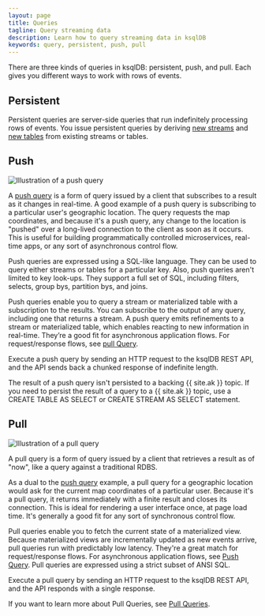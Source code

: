 ```yaml
---
layout: page
title: Queries
tagline: Query streaming data
description: Learn how to query streaming data in ksqlDB
keywords: query, persistent, push, pull
---
```


There are three kinds of queries in ksqlDB: persistent, push, and pull.
Each gives you different ways to work with rows of events.

## Persistent

Persistent queries are server-side queries that run indefinitely processing
rows of events. You issue persistent queries by deriving
[new streams](/developer-guide/ksqldb-reference/create-stream-as-select/) and
[new tables](/developer-guide/ksqldb-reference/create-table-as-select/)
from existing streams or tables.

## Push

![Illustration of a push query](/img/ksqldb-push-query.svg)

A [push query](/developer-guide/ksqldb-reference/select-push-query) is
a form of query issued by a client that subscribes to a result
as it changes in real-time. A good example of a push query is subscribing to a
particular user's geographic location. The query requests the map coordinates,
and because it's a push query, any change to the location is "pushed" over a
long-lived connection to the client as soon as it occurs. This is useful for
building programmatically controlled microservices, real-time apps, or any sort
of asynchronous control flow.

Push queries are expressed using a SQL-like language. They can be used to query
either streams or tables for a particular key. Also, push queries aren't limited
to key look-ups. They support a full set of SQL, including filters, selects,
group bys, partition bys, and joins.

Push queries enable you to query a stream or materialized table with a
subscription to the results. You can subscribe to the output of any query,
including one that returns a stream. A push query emits refinements to a stream
or materialized table, which enables reacting to new information in real-time.
They’re a good fit for asynchronous application flows. For request/response
flows, see [pull Query](/developer-guide/ksqldb-reference/select-pull-query).

Execute a push query by sending an HTTP request to the ksqlDB REST API, and
the API sends back a chunked response of indefinite length.

The result of a push query isn't persisted to a backing {{ site.ak }} topic.
If you need to persist the result of a query to a {{ site.ak }} topic, use a
CREATE TABLE AS SELECT or CREATE STREAM AS SELECT statement.

## Pull

![Illustration of a pull query](/img/ksqldb-pull-query.svg)

A pull query is a form of query issued by a client that retrieves a result as
of "now", like a query against a traditional RDBS. 

As a dual to the [push query](/developer-guide/ksqldb-reference/select-push-query/) example, a pull query for a geographic
location would ask for the current map coordinates of a particular user.
Because it's a pull query, it returns immediately with a finite result and
closes its connection. This is ideal for rendering a user interface once, at
page load time. It's generally a good fit for any sort of synchronous control
flow.

Pull queries enable you to fetch the current state of a materialized view.
Because materialized views are incrementally updated as new events arrive,
pull queries run with predictably low latency. They're a great match for
request/response flows. For asynchronous application flows, see
[Push Query](/developer-guide/ksqldb-reference/select-push-query/).
Pull queries are expressed using a strict subset of ANSI SQL.

Execute a pull query by sending an HTTP request to the ksqlDB REST API, and
the API responds with a single response.

If you want to learn more about Pull Queries, see [Pull Queries](/developer-guide/ksqldb-reference/select-pull-query).
